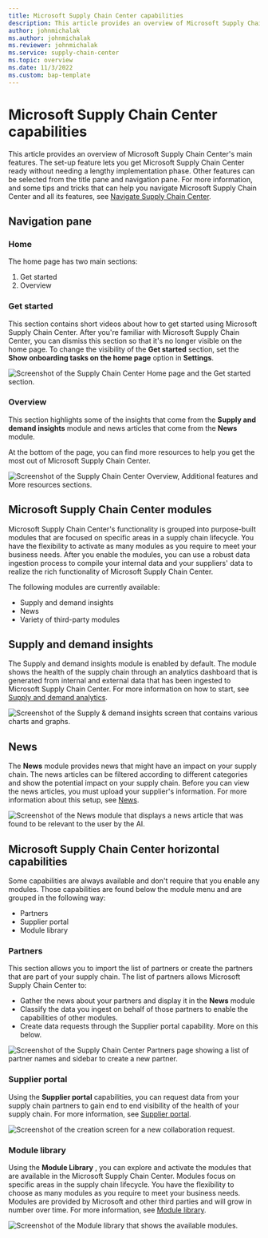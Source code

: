 ```yaml
---
title: Microsoft Supply Chain Center capabilities
description: This article provides an overview of Microsoft Supply Chain Center's main features. 
author: johnmichalak
ms.author: johnmichalak
ms.reviewer: johnmichalak
ms.service: supply-chain-center
ms.topic: overview
ms.date: 11/3/2022
ms.custom: bap-template
---
```


# Microsoft Supply Chain Center capabilities

This article provides an overview of Microsoft Supply Chain Center's main features. The set-up feature lets you get Microsoft Supply Chain Center ready without needing a lengthy implementation phase. Other features can be selected from the title pane and navigation pane. For more information, and some tips and tricks that can help you navigate Microsoft Supply Chain Center and all its features, see [Navigate Supply Chain Center](../get-started/navigate.md).

## Navigation pane

### Home

The home page has two main sections:

1. Get started
1. Overview

### Get started

This section contains short videos about how to get started using Microsoft Supply Chain Center. After you're familiar with Microsoft Supply Chain Center, you can dismiss this section so that it's no longer visible on the home page. To change the visibility of the **Get started** section, set the **Show onboarding tasks on the home page** option in **Settings**.

![Screenshot of the Supply Chain Center Home page and the Get started section.](media/homescreen-get-started.png)

### Overview

This section highlights some of the insights that come from the **Supply and demand insights** module and news articles that come from the **News** module.

At the bottom of the page, you can find more resources to help you get the most out of Microsoft Supply Chain Center.

![Screenshot of the Supply Chain Center Overview, Additional features and More resources sections.](media/homescreen-overview.png)

## Microsoft Supply Chain Center modules

Microsoft Supply Chain Center's functionality is grouped into purpose-built modules that are focused on specific areas in a supply chain lifecycle. You have the flexibility to activate as many modules as you require to meet your business needs. After you enable the modules, you can use a robust data ingestion process to compile your internal data and your suppliers' data to realize the rich functionality of Microsoft Supply Chain Center.

The following modules are currently available:

- Supply and demand insights
- News
- Variety of third-party modules

## Supply and demand insights

The Supply and demand insights module is enabled by default. The module shows the health of the supply chain through an analytics dashboard that is generated from internal and external data that has been ingested to Microsoft Supply Chain Center. For more information on how to start, see [Supply and demand analytics](../use/supply-and-demand.md).

![Screenshot of the Supply & demand insights screen that contains various charts and graphs.](media/supply-and-demand-overview.png)

## News

The **News** module provides news that might have an impact on your supply chain. The news articles can be filtered according to different categories and show the potential impact on your supply chain. Before you can view the news articles, you must upload your supplier's information. For more information about this setup, see [News](../use/news.md).

![Screenshot of the News module that displays a news article that was found to be relevant to the user by the AI.](media/news-list.png)

## Microsoft Supply Chain Center horizontal capabilities

Some capabilities are always available and don't require that you enable any modules. Those capabilities are found below the module menu and are grouped in the following way:

- Partners
- Supplier portal
- Module library

### Partners

This section allows you to import the list of partners or create the partners that are part of your supply chain. The list of partners allows Microsoft Supply Chain Center to:

- Gather the news about your partners and display it in the **News** module
- Classify the data you ingest on behalf of those partners to enable the capabilities of other modules.
- Create data requests through the Supplier portal capability. More on this below.

![Screenshot of the Supply Chain Center Partners page showing a list of partner names and sidebar to create a new partner.](media/supplier-portal-new-partner-no-red.png)

### Supplier portal

Using the **Supplier portal** capabilities, you can request data from your supply chain partners to gain end to end visibility of the health of your supply chain. For more information, see [Supplier portal](../use/supplier-portal.md).

![Screenshot of the creation screen for a new collaboration request.](media/supplier-portal-new-collaboration.png)

### Module library

Using the **Module Library** , you can explore and activate the modules that are available in the Microsoft Supply Chain Center. Modules focus on specific areas in the supply chain lifecycle. You have the flexibility to choose as many modules as you require to meet your business needs. Modules are provided by Microsoft and other third parties and will grow in number over time. For more information, see [Module library](../use/module-library.md).

![Screenshot of the Module library that shows the available modules.](media/module-library-modules-list.png)
